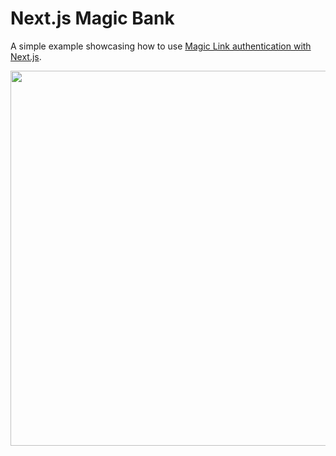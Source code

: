 # Next.js Magic Bank

A simple example showcasing how to use [Magic Link authentication with Next.js](https://arunoda.me/blog/simple-auth-setup-for-your-react-app).

<a href="https://arunoda.me/blog/simple-auth-setup-for-your-react-app"><img src="https://img.youtube.com/vi/9kC24Mr0wHg/maxresdefault.jpg" width="600px"/></a>
